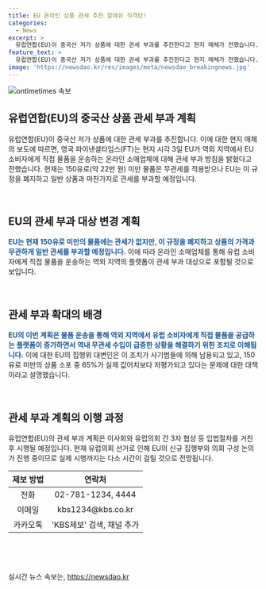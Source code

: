 ```yaml
---
title: EU 온라인 상품 관세 추진 알테쉬 직격탄!
categories:
  - News
excerpt: >
  유럽연합(EU)이 중국산 저가 상품에 대한 관세 부과를 추진한다고 현지 매체가 전했습니다. EU는 역외 지역에서 EU 소비자에게 직접 물품을 운송하는 온라인 소매업체에 대해 관세 부과 방침을 밝혔고, 150유로 미만 물품도 일반 상품과 마찬가지로 관세를 부과할 계획입니다. 이는 역내 무관세 수입이 급증하는 상황에 대응한 조치로, 중국 업체를 표적으로 한 통상 장벽으로 해석됩니다. 당초 제안된 관세 개혁안에 포함된 내용이며, 이를 위한 입법절차가 필요하며, EU의회 선거와 집행부 구성 논의가 이뤄지고 있어 시행까지는 다소 시간이 걸릴 것으로 전망됩니다.
feature_text: >
  유럽연합(EU)이 중국산 저가 상품에 대한 관세 부과를 추진한다고 현지 매체가 전했습니다. EU는 역외 지역에서 EU 소비자에게 직접 물품을 운송하는 온라인 소매업체에 대해 관세 부과 방침을 밝혔고, 150유로 미만 물품도 일반 상품과 마찬가지로 관세를 부과할 계획입니다. 이는 역내 무관세 수입이 급증하는 상황에 대응한 조치로, 중국 업체를 표적으로 한 통상 장벽으로 해석됩니다. 당초 제안된 관세 개혁안에 포함된 내용이며, 이를 위한 입법절차가 필요하며, EU의회 선거와 집행부 구성 논의가 이뤄지고 있어 시행까지는 다소 시간이 걸릴 것으로 전망됩니다.
image: 'https://newsdao.kr/res/images/meta/newsdao_breakingnews.jpg'
---
```


<p><img src="https://newsdao.kr/res/images/meta/newsdao_breakingnews.jpg" alt="ontimetimes 속보" /></p>

<h2 data-ke-size="size26">유럽연합(EU)의 중국산 상품 관세 부과 계획</h2>

<p>유럽연합(EU)이 중국산 저가 상품에 대한 관세 부과를 추진합니다. 이에 대한 현지 매체의 보도에 따르면, 영국 파이낸셜타임스(FT)는 현지 시각 3일 EU가 역외 지역에서 EU 소비자에게 직접 물품을 운송하는 온라인 소매업체에 대해 관세 부과 방침을 밝혔다고 전했습니다. 현재는 150유로(약 22만 원) 미만 물품은 무관세를 적용받으나 EU는 이 규정을 폐지하고 일반 상품과 마찬가지로 관세를 부과할 예정입니다.</p>

<p data-ke-size="size16">&nbsp;</p>

<h2 data-ke-size="size24">EU의 관세 부과 대상 변경 계획</h2>

<p><b><span style="color: #1a5490;">EU는 현재 150유로 미만의 물품에는 관세가 없지만, 이 규정을 폐지하고 상품의 가격과 무관하게 일반 관세를 부과할 예정입니다.</span></b> 이에 따라 온라인 소매업체를 통해 유럽 소비자에게 직접 물품을 운송하는 역외 지역의 플랫폼이 관세 부과 대상으로 포함될 것으로 보입니다.</p>

<p data-ke-size="size16">&nbsp;</p>

<h2 data-ke-size="size24">관세 부과 확대의 배경</h2>

<p><b><span style="color: #1a5490;">EU의 이번 계획은 물품 운송을 통해 역외 지역에서 유럽 소비자에게 직접 물품을 공급하는 플랫폼이 증가하면서 역내 무관세 수입이 급증한 상황을 해결하기 위한 조치로 이해됩니다.</span></b> 이에 대한 EU의 집행위 대변인은 이 조치가 사기범들에 의해 남용되고 있고, 150유로 미만의 상품 소포 중 65%가 실제 값어치보다 저평가되고 있다는 문제에 대한 대책이라고 설명했습니다.</p>

<p data-ke-size="size16">&nbsp;</p>

<h2 data-ke-size="size24">관세 부과 계획의 이행 과정</h2>

<p>유럽연합(EU)의 관세 부과 계획은 이사회와 유럽의회 간 3자 협상 등 입법절차를 거친 후 시행될 예정입니다. 현재 유럽의회 선거로 인해 EU의 신규 집행부와 의회 구성 논의가 진행 중이므로 실제 시행까지는 다소 시간이 걸릴 것으로 전망됩니다.</p>

<table>
<thead>
<tr>
<th style="text-align: center;">제보 방법</th>
<th style="text-align: center;">연락처</th>
</tr>
</thead>
<tbody>
<tr>
<td style="text-align: center;">전화</td>
<td style="text-align: center;">02-781-1234, 4444</td>
</tr>
<tr>
<td style="text-align: center;">이메일</td>
<td style="text-align: center;">kbs1234@kbs.co.kr</td>
</tr>
<tr>
<td style="text-align: center;">카카오톡</td>
<td style="text-align: center;">'KBS제보' 검색, 채널 추가</td>
</tr>
</tbody>
</table>

<p data-ke-size="size16">&nbsp;</p>

<p data-ke-size="size16">&nbsp;</p>
실시간 뉴스 속보는, <a href="https://newsdao.kr" rel="dofollow">https://newsdao.kr</a>


